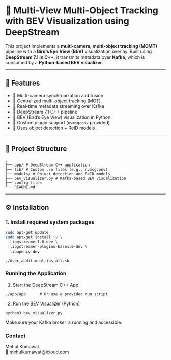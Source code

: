 # 📌 Multi-View Multi-Object Tracking with BEV Visualization using DeepStream

This project implements a **multi-camera, multi-object tracking (MCMT)** pipeline with a **Bird’s Eye View (BEV)** visualization overlay. Built using **DeepStream 7.1 in C++**, it transmits metadata over **Kafka**, which is consumed by a **Python-based BEV visualizer**.

---

## 🚀 Features

- 🔄 Multi-camera synchronization and fusion
- 🎯 Centralized multi-object tracking (MOT)
- 📡 Real-time metadata streaming over Kafka
- 🧠 DeepStream 7.1 C++ pipeline
- 📍 BEV (Bird’s Eye View) visualization in Python
- 🔌 Custom plugin support (`nvmsgconv` provided)
- 🎥 Uses object detection + ReID models

---

## 📁 Project Structure

    .
    ├── app/ # DeepStream C++ application
    ├── lib/ # Custom .so files (e.g., nvmsgconv)
    ├── models/ # Object detection and ReID models
    ├── bev_visualizer.py # Kafka-based BEV visualization
    ├── config files
    └── README.md


---

## ⚙️ Installation

### 1. Install required system packages

```bash
sudo apt-get update
sudo apt-get install -y \
  libgstreamer1.0-dev \
  libgstreamer-plugins-base1.0-dev \
  libopencv-dev

./user_additional_install.sh
```

### Running the Application
1. Start the DeepStream C++ App
```
./app/app      # Or use a provided run script
```

2. Run the BEV Visualizer (Python)
```
python3 bev_visualizer.py
```
Make sure your Kafka broker is running and accessible.

### Contact
Mehul Kumawat <br>
📧 mehulkumawat@icloud.com

